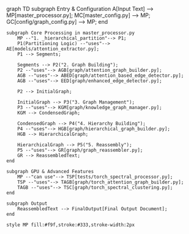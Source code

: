 graph TD
    subgraph Entry & Configuration
        A[Input Text] --> MP[master_processor.py];
        MC[master_config.py] --> MP;
        GC[config/graph_config.py] --> MP;
    end

    subgraph Core Processing in master_processor.py
        MP --"1. _hierarchical_partition"--> P1;
        P1(Partitioning Logic) --"uses"--> AE[models/attention_extractor.py];
        P1 --> Segments;
        
        Segments --> P2("2. Graph Building");
        P2 --"uses"--> AGB[graph/attention_graph_builder.py];
        AGB --"uses"--> ABED[graph/attention_based_edge_detector.py];
        AGB --"uses"--> EED[graph/enhanced_edge_detector.py];
        
        P2 --> InitialGraph;
        
        InitialGraph --> P3("3. Graph Management");
        P3 --"uses"--> KGM[graph/knowledge_graph_manager.py];
        KGM --> CondensedGraph;
        
        CondensedGraph --> P4("4. Hierarchy Building");
        P4 --"uses"--> HGB[graph/hierarchical_graph_builder.py];
        HGB --> HierarchicalGraph;
        
        HierarchicalGraph --> P5("5. Reassembly");
        P5 --"uses"--> GR[graph/graph_reassembler.py];
        GR --> ReassembledText;
    end

    subgraph GPU & Advanced Features
        MP --"can use"--> TSP[tests/torch_spectral_processor.py];
        TSP --"uses"--> TAGB[graph/torch_attention_graph_builder.py];
        TAGB --"uses"--> TSC[graph/torch_spectral_clustering.py];
    end
    
    subgraph Output
        ReassembledText --> FinalOutput[Final Output Document];
    end

    style MP fill:#f9f,stroke:#333,stroke-width:2px
